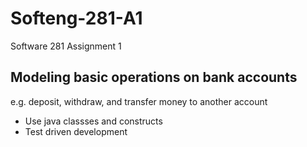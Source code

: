 # Softeng-281-A1

Software 281 Assignment 1
## Modeling basic operations on bank accounts

e.g. deposit, withdraw, and transfer money to another account

- Use java classses and constructs
- Test driven development
